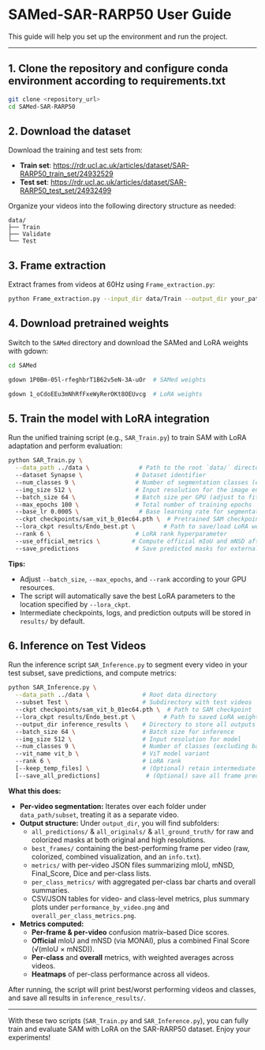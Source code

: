 
# SAMed-SAR-RARP50 User Guide

This guide will help you set up the environment and run the project.

---

## 1. Clone the repository and configure conda environment according to requirements.txt

```bash
git clone <repository_url>
cd SAMed-SAR-RARP50
```

## 2. Download the dataset

Download the training and test sets from:

- **Train set**: https://rdr.ucl.ac.uk/articles/dataset/SAR-RARP50_train_set/24932529
- **Test set**: https://rdr.ucl.ac.uk/articles/dataset/SAR-RARP50_test_set/24932499

Organize your videos into the following directory structure as needed:

```
data/
├── Train
├── Validate
└── Test
```

## 3. Frame extraction

Extract frames from videos at 60Hz using `Frame_extraction.py`:

```bash
python Frame_extraction.py --input_dir data/Train --output_dir your_path
```

## 4. Download pretrained weights

Switch to the `SAMed` directory and download the SAMed and LoRA weights with gdown:

```bash
cd SAMed

gdown 1P0Bm-05l-rfeghbrT1B62v5eN-3A-uOr  # SAMed weights

gdown 1_oCdoEEu3mNhRfFxeWyRerOKt8OEUvcg  # LoRA weights
```

## 5. Train the model with LoRA integration

Run the unified training script (e.g., `SAR_Train.py`) to train SAM with LoRA adaptation and perform evaluation:

```bash
python SAR_Train.py \
  --data_path ../data \              # Path to the root `data/` directory
  --dataset Synapse \               # Dataset identifier
  --num_classes 9 \                 # Number of segmentation classes (exclude background)
  --img_size 512 \                  # Input resolution for the image encoder
  --batch_size 64 \                 # Batch size per GPU (adjust to fit your memory)
  --max_epochs 100 \                # Total number of training epochs
  --base_lr 0.0005 \                 # Base learning rate for segmentation network
  --ckpt checkpoints/sam_vit_b_01ec64.pth \  # Pretrained SAM checkpoint
  --lora_ckpt results/Endo_best.pt \        # Path to save/load LoRA weights
  --rank 6 \                        # LoRA rank hyperparameter
  --use_official_metrics \         # Compute official mIoU and mNSD after inference
  --save_predictions                # Save predicted masks for external evaluation
```

**Tips:**

- Adjust `--batch_size`, `--max_epochs`, and `--rank` according to your GPU resources.
- The script will automatically save the best LoRA parameters to the location specified by `--lora_ckpt`.
- Intermediate checkpoints, logs, and prediction outputs will be stored in `results/` by default.
## 6. Inference on Test Videos

Run the inference script `SAR_Inference.py` to segment every video in your test subset, save predictions, and compute metrics:

```bash
python SAR_Inference.py \
  --data_path ../data \               # Root data directory
  --subset Test \                     # Subdirectory with test videos
  --ckpt checkpoints/sam_vit_b_01ec64.pth \  # Path to SAM checkpoint
  --lora_ckpt results/Endo_best.pt \        # Path to saved LoRA weights
  --output_dir inference_results \    # Directory to store all outputs
  --batch_size 64 \                   # Batch size for inference
  --img_size 512 \                    # Input resolution for model
  --num_classes 9 \                   # Number of classes (excluding background)
  --vit_name vit_b \                  # ViT model variant
  --rank 6 \                          # LoRA rank
  [--keep_temp_files] \               # (Optional) retain intermediate temp files
  [--save_all_predictions]             # (Optional) save all frame predictions, not just best
```

**What this does:**

- **Per-video segmentation:** Iterates over each folder under `data_path/subset`, treating it as a separate video.  
- **Output structure:** Under `output_dir`, you will find subfolders:
  - `all_predictions/` & `all_originals/` & `all_ground_truth/` for raw and colorized masks at both original and high resolutions.  
  - `best_frames/` containing the best-performing frame per video (raw, colorized, combined visualization, and an `info.txt`).  
  - `metrics/` with per-video JSON files summarizing mIoU, mNSD, Final_Score, Dice and per-class lists.  
  - `per_class_metrics/` with aggregated per-class bar charts and overall summaries.  
  - CSV/JSON tables for video- and class-level metrics, plus summary plots under `performance_by_video.png` and `overall_per_class_metrics.png`.  
- **Metrics computed:**
  - **Per-frame & per-video** confusion matrix–based Dice scores.  
  - **Official** mIoU and mNSD (via MONAI), plus a combined Final Score (√(mIoU × mNSD)).  
  - **Per-class** and **overall** metrics, with weighted averages across videos.  
  - **Heatmaps** of per-class performance across all videos.

After running, the script will print best/worst performing videos and classes, and save all results in `inference_results/`.  

---

With these two scripts (`SAR_Train.py` and `SAR_Inference.py`), you can fully train and evaluate SAM with LoRA on the SAR-RARP50 dataset. Enjoy your experiments!

